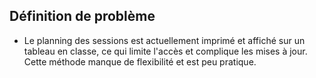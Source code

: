 ## Définition de problème

- Le planning des sessions est actuellement imprimé et affiché sur un tableau en classe, ce qui limite l'accès et complique les mises à jour. Cette méthode manque de flexibilité et est peu pratique.
